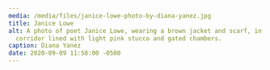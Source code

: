 ```yaml
---
media: /media/files/janice-lowe-photo-by-diana-yanez.jpg
title: Janice Lowe
alt: A photo of poet Janice Lowe, wearing a brown jacket and scarf, in a
  corridor lined with light pink stucco and gated chambers.
caption: Diana Yanez
date: 2020-09-09 11:58:00 -0500
---
```

